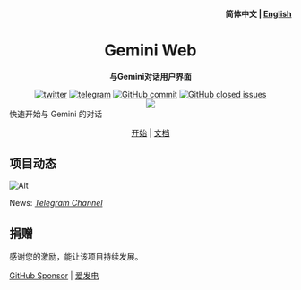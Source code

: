 <h4 align="right"><strong>简体中文</strong> | <a href="./README_EN.md">
English</a></h4>

[//]: # (<p align="center">)

[//]: # (    <img src=https://s2.loli.net/2023/10/23/MLfhA2owPCacmyU.png width=138/>)

[//]: # (</p>)
<h1 align="center">Gemini Web</h1>
<p align="center"><strong>与Gemini对话用户界面</strong></p>
<div align="center">
    <a href="https://twitter.com/AprilNEA" target="_blank">
    <img alt="twitter" src="https://img.shields.io/badge/follow-AprilNEA-green?style=flat-square&logo=Twitter"></a>
    <a href="https://t.me/ChatGPTAdminWebChannel" target="_blank">
    <img alt="telegram" src="https://img.shields.io/badge/channel-telegram-blueviolet?style=flat-square&logo=Telegram"></a>
    <a href="https://github.com/AprilNEA/ChatGPT-Admin-Web/commits" target="_blank">
    <img alt="GitHub commit" src="https://img.shields.io/github/commit-activity/m/AprilNEA/ChatGPT-Admin-Web?style=flat-square"></a>
    <a href="https://github.com/AprilNEA/ChatGPT-Admin-Web/issues?q=is%3Aissue+is%3Aclosed" target="_blank">
    <img alt="GitHub closed issues" src="https://img.shields.io/github/issues-closed/AprilNEA/ChatGPT-Admin-Web.svg?style=flat-square"></a>
<br/>    
<img src="https://hits.siyue.best/v1/hits?url=https://github.com/AprilNEA/ChatGPT-Admin-Web&bgRight=000&bgLeft=000&border=square" />

</div>
<div align="left">快速开始与 Gemini 的对话</div></div>

<div align="center">

[开始](https://ai.xjt.lu) | [文档](https://manual.sku.moe/project/gemini-web)

</div>

## 项目动态

![Alt](https://repobeats.axiom.co/api/embed/52983fcf56592460a1936a6a66bd77864dcdff18.svg "Repobeats analytics image")

News: *[Telegram Channel](https://t.me/AprilNEAChannel)*

## 捐赠

感谢您的激励，能让该项目持续发展。

[GitHub Sponsor](https://github.com/sponsors/AprilNEA)  |  [爱发电](https://afdian.net/a/aprilnea)

